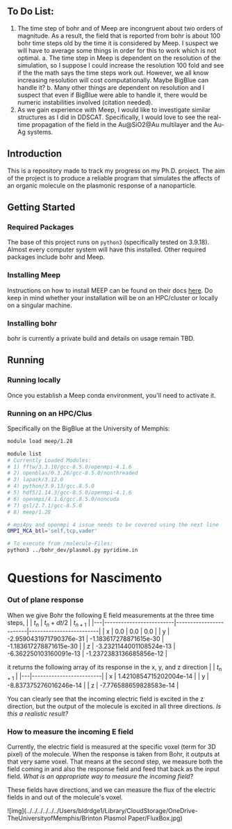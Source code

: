 ## To Do List:
1. The time step of bohr and of Meep are incongruent about two orders of magnitude. As a result, the field that is reported from bohr is about 100 bohr time steps old by the time it is considered by Meep. I suspect we will have to average some things in order for this to work which is not optimal. 
    a. The time step in Meep is dependent on the resolution of the simulation, so I suppose I could increase the resolution 100 fold and see if the the math says the time steps work out. However, we all know increasing resolution will cost computationally. Maybe BigBlue can handle it?
    b. Many other things are dependent on resolution and I suspect that even if BigBlue were able to handle it, there would be numeric instabilities involved (citation needed).
2. As we gain experience with Meep, I would like to investigate similar structures as I did in DDSCAT. Specifically, I would love to see the real-time propagation of the field in the Au@SiO2@Au multilayer and the Au-Ag systems. 


## Introduction
This is a repository made to track my progress on my Ph.D. project. The aim of the project is to produce a reliable program that simulates the affects of an organic molecule on the plasmonic response of a nanoparticle.

## Getting Started 
### Required Packages
The base of this project runs on `python3` (specifically tested on 3.9.18). Almost every computer system will have this installed. Other required packages include bohr and Meep.

### Installing Meep
Instructions on how to install MEEP can be found on their docs [here](https://meep.readthedocs.io/en/master/Installation/). Do keep in mind whether your installation will be on an HPC/cluster or locally on a singular machine.

### Installing bohr
bohr is currently a private build and details on usage remain TBD.

## Running

### Running locally
Once you establish a Meep conda environment, you'll need to activate it.

### Running on an HPC/Clus
Specifically on the BigBlue at the University of Memphis:
```bash
module load meep/1.28

module list
# Currently Loaded Modules:
# 1) fftw/3.3.10/gcc-8.5.0/openmpi-4.1.6
# 2) openblas/0.3.26/gcc-8.5.0/nonthreaded   
# 3) lapack/3.12.0                           
# 4) python/3.9.13/gcc.8.5.0               
# 5) hdf5/1.14.3/gcc-8.5.0/openmpi-4.1.6   
# 6) openmpi/4.1.6/gcc.8.5.0/noncuda
# 7) gsl/2.7.1/gcc-8.5.0
# 8) meep/1.28

# mpi4py and openmpi 4 issue needs to be covered using the next line
OMPI_MCA_btl='self,tcp,vader' 

# To execute from /molecule-Files:
python3 ../bohr_dev/plasmol.py pyridine.in
```



# Questions for Nascimento

### Out of plane response
When we give Bohr the following E field measurements at the three time steps, 
|   | $t_n$                   | $t_n + dt/2$           | $t_{n+1}$               |
|---|-------------------------|------------------------|-------------------------|
| x | 0.0                     | 0.0                    | 0.0                     |
| y | -2.9590431971790376e-31 | -1.183617278871615e-30 | -1.183617278871615e-30  |
| z | -3.2321144001108524e-13 | -6.362250103160091e-13 | -1.2372383136685856e-12 |

it returns the following array of its response in the x, y, and z direction
|   | $t_{n+1}$               |
|---|-------------------------|
| x | 1.4210854715202004e-14  |
| y | -8.837375276016246e-14  |
| z | -7.776588659828583e-14  |

You can clearly see that the incoming electric field is excited in the z direction, but the output of the molecule is excited in all three directions. *Is this a realistic result?*

### How to measure the incoming E field
Currently, the electric field is measured at the specific voxel (term for 3D pixel) of the molecule. When the response is taken from Bohr, it outputs at that very same voxel. That means at the second step, we measure both the field coming in and also the response field and feed that back as the input field. *What is an appropriate way to measure the incoming field?*

These fields have directions, and we can measure the flux of the electric fields in and out of the molecule's voxel.

![img](../../../../../../Users/bldrdge1/Library/CloudStorage/OneDrive-TheUniversityofMemphis/Brinton Plasmol Paper/FluxBox.jpg)

